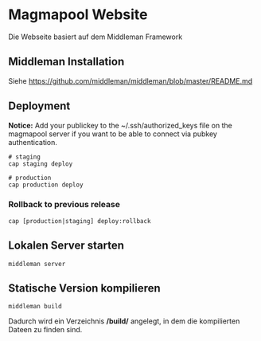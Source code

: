 # Magmapool Website

Die Webseite basiert auf dem Middleman Framework

## Middleman Installation

Siehe https://github.com/middleman/middleman/blob/master/README.md

## Deployment

**Notice:** Add your publickey to the ~/.ssh/authorized_keys file on the magmapool server if you want to be able to connect via pubkey authentication.


```
# staging
cap staging deploy

# production
cap production deploy
```


### Rollback to previous release

```
cap [production|staging] deploy:rollback
```


## Lokalen Server starten

```
middleman server
```

## Statische Version kompilieren

```
middleman build
```

Dadurch wird ein Verzeichnis **/build/** angelegt, in dem die kompilierten Dateen zu finden sind.
